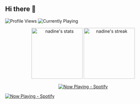## Hi there 👋
![Profile Views](https://komarev.com/ghpvc/?username=naestech&label=Profile%20views&color=60598F&style=flat)
![Currently Playing](https://badges.lastfm.workers.dev/last-played?user=naestech)

<div class="badges-githubstats">
  <p align="center">
    <img src="https://github-readme-stats.vercel.app/api?username=naestech&theme=dark&show_icons=true&hide_border=true&count_private=true" alt="nadine's stats" height="165">
    <img src="https://github-readme-streak-stats.herokuapp.com/?user=naestech&theme=dark&hide_border=true" alt="nadine's streak" height="165">
  </p>
</div>

<div align="center">
  <a href="https://spotify-github-profile.kittinanx.com/api/view?uid=gdqif9tzdsru8zeakw9e7ruwn&redirect=true">
    <img src="https://spotify-github-profile.kittinanx.com/api/view?uid=gdqif9tzdsru8zeakw9e7ruwn&cover_image=true&theme=compact&show_offline=true&background_color=121212&interchange=true" alt="Now Playing - Spotify">
  </a>
</div>



[![Now Playing - Spotify](https://spotify-github-profile.kittinanx.com/api/view?uid=gdqif9tzdsru8zeakw9e7ruwn&cover_image=true&theme=compact&show_offline=true&background_color=121212&interchange=true)](https://spotify-github-profile.kittinanx.com/api/view?uid=gdqif9tzdsru8zeakw9e7ruwn&redirect=true)

<!--
**naestech/naestech** is a ✨ _special_ ✨ repository because its `README.md` (this file) appears on your GitHub profile.

Here are some ideas to get you started:

- 🔭 I’m currently working on ...
- 🌱 I’m currently learning ...
- 👯 I’m looking to collaborate on ...
- 🤔 I’m looking for help with ...
- 💬 Ask me about ...
- 📫 How to reach me: ...
- 😄 Pronouns: ...
- ⚡ Fun fact: ...
-->
